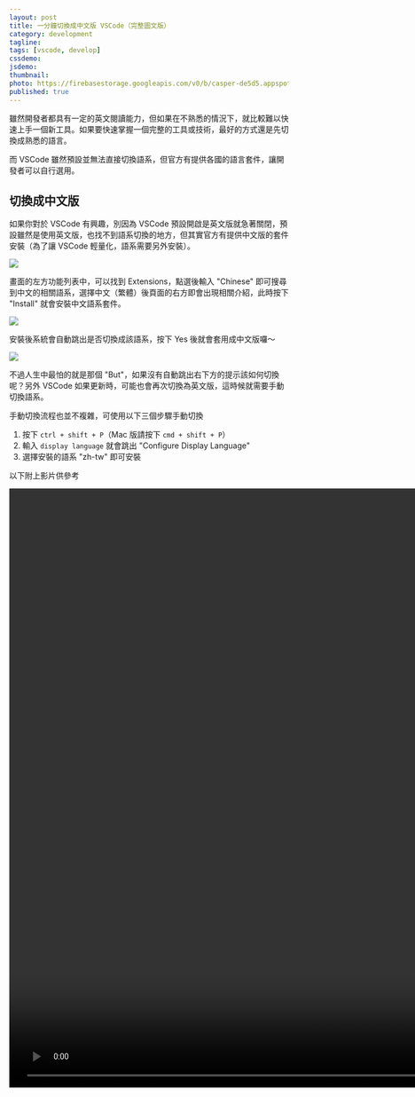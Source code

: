 ```yaml
---
layout: post
title: 一分鐘切換成中文版 VSCode（完整圖文版）
category: development
tagline:
tags: [vscode, develop]
cssdemo:
jsdemo:
thumbnail:
photo: https://firebasestorage.googleapis.com/v0/b/casper-de5d5.appspot.com/o/images%2Fblog%2F201912%2Fvscode_chinese.png?alt=media&token=296ca914-6acb-4817-86d1-ec4c54240648
published: true
---
```


雖然開發者都具有一定的英文閱讀能力，但如果在不熟悉的情況下，就比較難以快速上手一個新工具。如果要快速掌握一個完整的工具或技術，最好的方式還是先切換成熟悉的語言。

而 VSCode 雖然預設並無法直接切換語系，但官方有提供各國的語言套件，讓開發者可以自行選用。

## 切換成中文版

如果你對於 VSCode 有興趣，別因為 VSCode 預設開啟是英文版就急著關閉，預設雖然是使用英文版，也找不到語系切換的地方，但其實官方有提供中文版的套件安裝（為了讓 VSCode 輕量化，語系需要另外安裝）。

![](https://firebasestorage.googleapis.com/v0/b/casper-de5d5.appspot.com/o/images%2Fblog%2F201912%2FEE9646DE-DC18-433C-833F-F4AEADDE4239.png?alt=media&token=e97eb33d-5681-4ec7-80d7-092818f614c9)

畫面的左方功能列表中，可以找到 Extensions，點選後輸入 "Chinese" 即可搜尋到中文的相關語系，選擇中文（繁體）後頁面的右方即會出現相關介紹，此時按下 "Install" 就會安裝中文語系套件。

![](https://firebasestorage.googleapis.com/v0/b/casper-de5d5.appspot.com/o/images%2Fblog%2F201912%2F%E8%B2%BC%E4%B8%8A%E7%9A%84%E5%BD%B1%E5%83%8F_2019_11_24_%E4%B8%8A%E5%8D%8810_40.png?alt=media&token=8dd5eb78-208d-4b2b-ba7c-f1ca8040d4f1)

安裝後系統會自動跳出是否切換成該語系，按下 Yes 後就會套用成中文版囉～

![](https://firebasestorage.googleapis.com/v0/b/casper-de5d5.appspot.com/o/images%2Fblog%2F201912%2F%E8%B2%BC%E4%B8%8A%E7%9A%84%E5%BD%B1%E5%83%8F_2019_11_24_%E4%B8%8A%E5%8D%8810_42.png?alt=media&token=b4200258-bccb-4005-8e99-c70022aef868)

不過人生中最怕的就是那個 "But"，如果沒有自動跳出右下方的提示該如何切換呢？另外 VSCode 如果更新時，可能也會再次切換為英文版，這時候就需要手動切換語系。

手動切換流程也並不複雜，可使用以下三個步驟手動切換
1. 按下 `ctrl + shift + P`（Mac 版請按下 `cmd + shift + P`）
2. 輸入 `display language` 就會跳出 "Configure Display Language"
3. 選擇安裝的語系 "zh-tw" 即可安裝

以下附上影片供參考

<video width="1920" height="1080" class="img-fluid" controls><source src="https://firebasestorage.googleapis.com/v0/b/casper-de5d5.appspot.com/o/images%2Fblog%2F201912%2Fvscode%20%E4%B8%AD%E6%96%87%E5%8C%96.mp4?alt=media&token=f6634ca2-33ac-46bc-9f83-50bedad602ae" type="video/mp4"></video>

